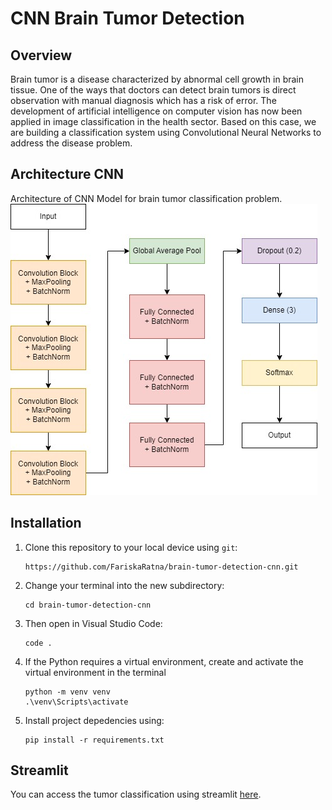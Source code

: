 # CNN Brain Tumor Detection
## **Overview**
Brain tumor is a disease characterized by abnormal cell growth in brain tissue. One of the ways that doctors can detect brain tumors is direct observation with manual diagnosis which has a risk of error. The development of artificial intelligence on computer vision has now been applied in image classification in the health sector. Based on this case, we are building a classification system using Convolutional Neural Networks to address the disease problem.

## **Architecture CNN**
Architecture of CNN Model for brain tumor classification problem.
![Output](cnn.jpg)

## **Installation**

1.  Clone this repository to your local device using `git`:
    ```
    https://github.com/FariskaRatna/brain-tumor-detection-cnn.git
    ```
2.  Change your terminal into the new subdirectory:
    ```
    cd brain-tumor-detection-cnn
    ```
3.  Then open in Visual Studio Code:
    ```
    code .
    ```
4.  If the Python requires a virtual environment, create and activate the virtual environment in the terminal
    ```
    python -m venv venv
    .\venv\Scripts\activate
    ```
5.  Install project depedencies using:
    ```
    pip install -r requirements.txt

## Streamlit
You can access the tumor classification using streamlit [here](https://brain-tumor-detection-cnn-f2ssv6c85htz8feizqyzat.streamlit.app/).